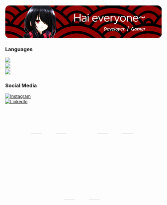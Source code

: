 ![banner](Banner.png)

<style>
    .heart-frame {
      display: inline-block;
      padding-top: 10px;
      padding-right: 10px;
      width: 200px;
      height: 200px;
      position: relative;
      clip-path: path("M100 180 C-60 60, 50 -40, 100 30 C150 -40, 260 60, 100 180 Z");
      overflow: hidden;
    }
    .heart-frame img {
      width: 100%;
      height: 100%;
      object-fit: cover;
    }
  </style>




### Languages
<img src="https://img.shields.io/badge/HTML5-E34F26?style=for-the-badge&logo=html5&logoColor=white" />
<br>
<img src="https://img.shields.io/badge/CSS3-1572B6?style=for-the-badge&logo=css3&logoColor=white" />
<br>
 <img src="https://img.shields.io/badge/JavaScript-323330?style=for-the-badge&logo=javascript&logoColor=F7DF1E" />

### Social Media
<a href="https://www.instagram.com/tirtayud13/" target="_blank">
  <img src="https://img.shields.io/badge/Instagram-E4405F?style=for-the-badge&logo=instagram&logoColor=white" alt="Instagram">
</a>
<br>
<a href="https://www.linkedin.com/in/i-kadek-yudie-tirta-kanita-a7735934b/" target="_blank">
  <img src="https://img.shields.io/badge/LinkedIn-0077B5?style=for-the-badge&logo=linkedin&logoColor=white" alt="LinkedIn">
</a>






<br/>
<br/>
<br/>
<br/>
<br/>
<br/>
  <div align="center">
    <div class="heart-frame">
      <img src="https://media1.tenor.com/m/ZMbJHT-Pp0MAAAAC/kurumi-finger-spin.gif" />
    </div>
    <div class="heart-frame">
      <img src="https://media1.tenor.com/m/ZMbJHT-Pp0MAAAAC/kurumi-finger-spin.gif" />
    </div>
    <div class="heart-frame">
      <img src="https://media1.tenor.com/m/ZMbJHT-Pp0MAAAAC/kurumi-finger-spin.gif" />
    </div>
  </div>



###
